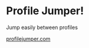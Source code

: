 # Profile Jumper!
Jump easily between profiles

[profilejumper.com](https://profilejumper.com?utm_source=github&utm_medium=product&utm_campaign=github-project-master)
